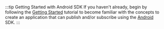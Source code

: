 :::tip Getting Started with Android SDK
If you haven't already, begin by following the [Getting Started](/millicast/client-sdks/android/sdk/android-getting-started-with-subscribing.md) tutorial to become familiar with the concepts to create an application that can publish and/or subscribe using the [Android](/millicast/client-sdks/android/sdk/index.mdx) SDK.
:::
